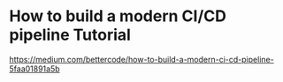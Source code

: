 # How to build a modern CI/CD pipeline Tutorial

https://medium.com/bettercode/how-to-build-a-modern-ci-cd-pipeline-5faa01891a5b